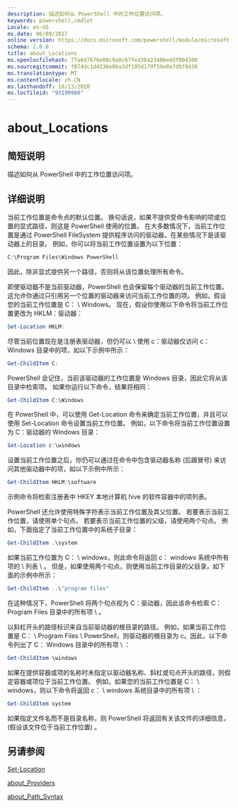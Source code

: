 ```yaml
---
description: 描述如何从 PowerShell 中的工作位置访问项。
keywords: powershell,cmdlet
Locale: en-US
ms.date: 06/09/2017
online version: https://docs.microsoft.com/powershell/module/microsoft.powershell.core/about/about_locations?view=powershell-7&WT.mc_id=ps-gethelp
schema: 2.0.0
title: about_Locations
ms.openlocfilehash: 77a6d7676e08c9a8c67fed38423406eddf004300
ms.sourcegitcommit: f874dc1d4236e06a3df195d179f59e0a7d9f8436
ms.translationtype: MT
ms.contentlocale: zh-CN
ms.lasthandoff: 10/13/2020
ms.locfileid: "93199980"
---
```

# <a name="about_locations"></a>about_Locations

## <a name="short-description"></a>简短说明
描述如何从 PowerShell 中的工作位置访问项。

## <a name="long-description"></a>详细说明

当前工作位置是命令点的默认位置。
换句话说，如果不提供受命令影响的项或位置的显式路径，则这是 PowerShell 使用的位置。 在大多数情况下，当前工作位置是通过 PowerShell FileSystem 提供程序访问的驱动器，在某些情况下是该驱动器上的目录。
例如，你可以将当前工作位置设置为以下位置：

```powershell
C:\Program Files\Windows PowerShell
```

因此，除非显式提供另一个路径，否则将从该位置处理所有命令。

即使驱动器不是当前驱动器，PowerShell 也会保留每个驱动器的当前工作位置。 这允许你通过只引用另一个位置的驱动器来访问当前工作位置的项。
例如，假设您的当前工作位置是 C： \\ Windows。 现在，假设你使用以下命令将当前工作位置更改为 HKLM：驱动器：

```powershell
Set-Location HKLM:
```

尽管当前位置现在是注册表驱动器，但仍可以 \\ 使用 c：驱动器仅访问 c： Windows 目录中的项，如以下示例中所示：

```powershell
Get-ChildItem C:
```

PowerShell 会记住，当前该驱动器的工作位置是 Windows 目录，因此它将从该目录中检索项。 如果你运行以下命令，结果将相同：

```powershell
Get-ChildItem C:\Windows
```

在 PowerShell 中，可以使用 Get-Location 命令来确定当前工作位置，并且可以使用 Set-Location 命令设置当前工作位置。 例如，以下命令将当前工作位置设置为 C：驱动器的 Windows 目录：

```powershell
Set-Location c:\windows
```

设置当前工作位置之后，你仍可以通过在命令中包含驱动器名称 (后跟冒号) 来访问其他驱动器中的项，如以下示例中所示：

```powershell
Get-ChildItem HKLM:\software
```

示例命令将检索注册表中 HKEY 本地计算机 hive 的软件容器中的项列表。

PowerShell 还允许使用特殊字符表示当前工作位置及其父位置。 若要表示当前工作位置，请使用单个句点。 若要表示当前工作位置的父级，请使用两个句点。 例如，下面指定了当前工作位置中的系统子目录：

```powershell
Get-ChildItem .\system
```

如果当前工作位置为 C： \\ windows，则此命令将返回 c： windows 系统中所有项的 \\ 列表 \\ 。 但是，如果使用两个句点，则使用当前工作目录的父目录，如下面的示例中所示：

```powershell
Get-ChildItem ..\"program files"
```

在这种情况下，PowerShell 将两个句点视为 C：驱动器，因此该命令检索 C： Program Files 目录中的所有项 \\ 。

以斜杠开头的路径标识来自当前驱动器的根目录的路径。 例如，如果当前工作位置是 C： \\ Program Files \\ PowerShell，则驱动器的根目录为 c。因此，以下命令列出了 C： Windows 目录中的所有项 \\ ：

```powershell
Get-ChildItem \windows
```

如果在提供容器或项的名称时未指定以驱动器名称、斜杠或句点开头的路径，则假定容器或项位于当前工作位置。 例如，如果您的当前工作位置是 C： \\ windows，则以下命令将返回 c： \\ windows 系统目录中的所有项 \\ ：

```powershell
Get-ChildItem system
```

如果指定文件名而不是目录名称，则 PowerShell 将返回有关该文件的详细信息， (假设该文件位于当前工作位置) 。

## <a name="see-also"></a>另请参阅

[Set-Location](xref:Microsoft.PowerShell.Management.Set-Location)

[about_Providers](about_Providers.md)

[about_Path_Syntax](about_Path_Syntax.md)
